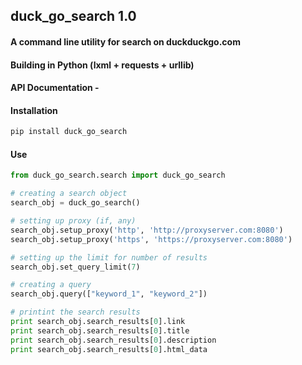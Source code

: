 ## duck_go_search 1.0
#### A command line utility for search on duckduckgo.com
#### Building in Python (lxml + requests + urllib)
#### API Documentation - 


#### Installation 
```python
pip install duck_go_search
```


#### Use 
```python
from duck_go_search.search import duck_go_search

# creating a search object
search_obj = duck_go_search()

# setting up proxy (if, any)
search_obj.setup_proxy('http', 'http://proxyserver.com:8080')
search_obj.setup_proxy('https', 'https://proxyserver.com:8080')

# setting up the limit for number of results
search_obj.set_query_limit(7)

# creating a query
search_obj.query(["keyword_1", "keyword_2"])

# printint the search results
print search_obj.search_results[0].link
print search_obj.search_results[0].title
print search_obj.search_results[0].description
print search_obj.search_results[0].html_data
```		
